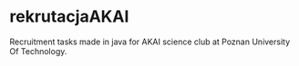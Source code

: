# rekrutacjaAKAI
Recruitment tasks made in java for AKAI science club at Poznan University Of Technology.
